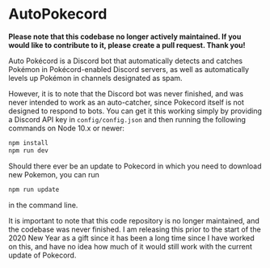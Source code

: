 # AutoPokecord

**Please note that this codebase no longer actively maintained. If you would like to contribute to it, please create a pull request. Thank you!**

Auto Pokécord is a Discord bot that automatically detects and catches Pokémon in Pokécord-enabled Discord servers, as well as automatically levels up Pokémon in channels designated as spam.

However, it is to note that the Discord bot was never finished, and was never intended to work as an auto-catcher, since Pokecord itself is not designed to respond to bots. You can get it this working simply by providing a Discord API key in `config/config.json` and then running the following commands on Node 10.x or newer:

```bash
npm install
npm run dev
```

Should there ever be an update to Pokecord in which you need to download new Pokemon, you can run

```bash
npm run update
```

in the command line.

It is important to note that this code repository is no longer maintained, and the codebase was never finished. I am releasing this prior to the start of the 2020 New Year as a gift since it has been a long time since I have worked on this, and have no idea how much of it would still work with the current update of Pokecord.